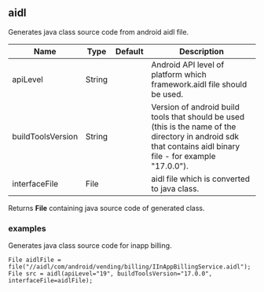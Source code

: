 ## aidl

Generates java class source code from android aidl file.

 | Name | Type | Default | Description |
 | ---- | ---- | ------- | ----------- |
 | apiLevel | String |   | Android API level of platform which framework.aidl file should be used. |
 | buildToolsVersion | String |   | Version of android build tools that should be used (this is the name of the directory in android sdk that contains aidl binary file - for example "17.0.0"). |
 | interfaceFile | File |   | aidl file which is converted to java class. |

Returns __File__ containing java source code of generated class.

### examples

Generates java class source code for inapp billing.
```
File aidlFile = file("//aidl/com/android/vending/billing/IInAppBillingService.aidl");
File src = aidl(apiLevel="19", buildToolsVersion="17.0.0", interfaceFile=aidlFile);
```
